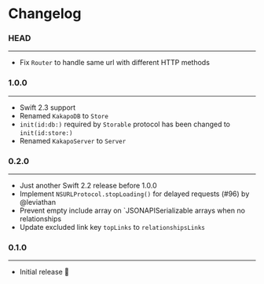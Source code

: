 # Changelog

### HEAD
--------------

- Fix `Router` to handle same url with different HTTP methods

### 1.0.0
------------

- Swift 2.3 support
- Renamed `KakapoDB` to `Store`
- `init(id:db:)` required by `Storable` protocol has been changed to `init(id:store:)`
- Renamed `KakapoServer` to `Server`

### 0.2.0
------------

- Just another Swift 2.2 release before 1.0.0
- Implement `NSURLProtocol.stopLoading()` for delayed requests (#96) by @leviathan
- Prevent empty include array on `JSONAPISerializable arrays when no relationships
- Update excluded link key `topLinks` to `relationshipsLinks`

### 0.1.0
------------

- Initial release 🎉

